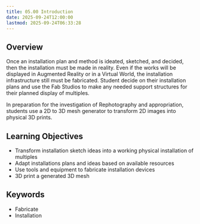 ```yaml
---
title: 05.00 Introduction
date: 2025-09-24T12:00:00
lastmod: 2025-09-24T06:33:28
---
```


## Overview

Once an installation plan and method is ideated, sketched, and decided, then the installation must be made in reality. Even if the works will be displayed in Augmented Reality or in a Virtual World, the installation infrastructure still must be fabricated. Student decide on their installation plans and use the Fab Studios to make any needed support structures for their planned display of multiples.

In preparation for the investigation of Rephotography and appropriation, students use a 2D to 3D mesh generator to transform 2D images into physical 3D prints.

## Learning Objectives

- Transform installation sketch ideas into a working physical installation of multiples
- Adapt installations plans and ideas based on available resources
- Use tools and equipment to fabricate installation devices
- 3D print a generated 3D mesh

## Keywords

- Fabricate
- Installation
